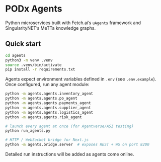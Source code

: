# PODx Agents

Python microservices built with Fetch.ai’s `uAgents` framework and SingularityNET’s MeTTa knowledge graphs.

## Quick start

```bash
cd agents
python3 -m venv .venv
source .venv/bin/activate
pip install -r requirements.txt
```

Agents expect environment variables defined in `.env` (see `.env.example`). Once configured, run any agent module:

```bash
python -m agents.agents.inventory_agent
python -m agents.agents.po_agent
python -m agents.agents.payments_agent
python -m agents.agents.supplier_agent
python -m agents.agents.logistics_agent
python -m agents.agents.risk_agent

# launch every agent at once (for Agentverse/ASI testing)
python run_agents.py

# HTTP / WebSocket bridge for Next.js
python -m agents.bridge.server  # exposes REST + WS on port 8200
```

Detailed run instructions will be added as agents come online.
